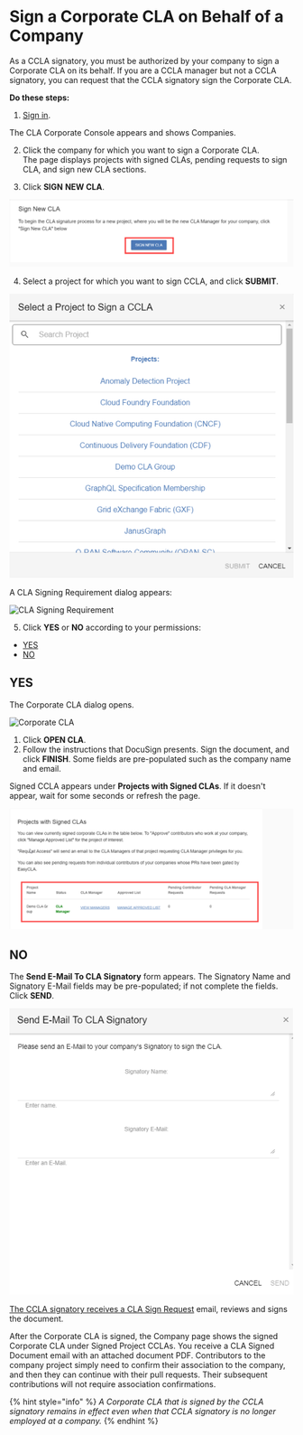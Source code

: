 # Sign a Corporate CLA on Behalf of a Company

As a CCLA signatory, you must be authorized by your company to sign a Corporate CLA on its behalf. If you are a CCLA manager but not a CCLA signatory, you can request that the CCLA signatory sign the Corporate CLA.

**Do these steps:**

1. [Sign in](sign-in-to-the-cla-corporate-console.md).

The CLA Corporate Console appears and shows Companies.

2. Click the company for which you want to sign a Corporate CLA.  
The page displays projects with signed CLAs, pending requests to sign CLA, and sign new CLA sections. 

3. Click **SIGN** **NEW CLA**.

![sign new cla](../../../.gitbook/assets/sign-new-cla.png)

4. Select a project for which you want to sign CCLA, and click **SUBMIT**.

![](../../../.gitbook/assets/select-project-to-sign-cla.png)

A CLA Signing Requirement dialog appears:

![CLA Signing Requirement](../../../.gitbook/assets/cla-signing-requirement.png)

5. Click **YES** or **NO** according to your permissions:

* [YES](sign-a-corporate-cla-on-behalf-of-the-company.md#yes)
* [NO](sign-a-corporate-cla-on-behalf-of-the-company.md#no)

## YES <a id="yes"></a>

The Corporate CLA dialog opens.

![Corporate CLA](../../../.gitbook/assets/cla-corporate-cla-open-cla.png)

1. Click **OPEN CLA**.
2. Follow the instructions that DocuSign presents. Sign the document, and click **FINISH**. Some fields are pre-populated such as the company name and email.

Signed CCLA appears under **Projects with Signed CLAs**. If it doesn't appear, wait for some seconds or refresh the page.

![projects with signed CLAs](../../../.gitbook/assets/projects-with-signed-cla.png)

## NO <a id="no"></a>

The **Send E-Mail To CLA Signatory** form appears. The Signatory Name and Signatory E-Mail fields may be pre-populated; if not complete the fields. Click **SEND**.

![Send E-Mail to CLA Signatory](../../../.gitbook/assets/send-email-to-ccla-signatory.png)

​[The CCLA signatory receives a CLA Sign Request](review-and-sign-a-corporate-cla-by-request.md) email, reviews and signs the document.

After the Corporate CLA is signed, the Company page shows the signed Corporate CLA under Signed Project CCLAs. You receive a CLA Signed Document email with an attached document PDF. Contributors to the company project simply need to confirm their association to the company, and then they can continue with their pull requests. Their subsequent contributions will not require association confirmations.

{% hint style="info" %}
_A Corporate CLA that is signed by the CCLA signatory remains in effect even when that CCLA signatory is no longer employed at a company._
{% endhint %}

